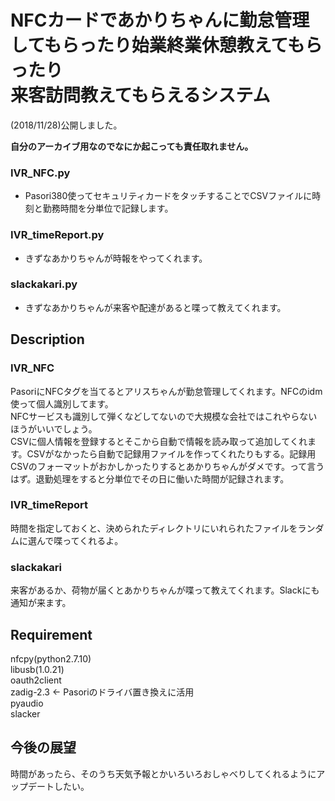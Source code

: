 NFCカードであかりちゃんに勤怠管理してもらったり始業終業休憩教えてもらったり  
来客訪問教えてもらえるシステム
====
(2018/11/28)公開しました。  

**自分のアーカイブ用なのでなにか起こっても責任取れません。**  
### IVR_NFC.py
- Pasori380使ってセキュリティカードをタッチすることでCSVファイルに時刻と勤務時間を分単位で記録します。  

### IVR_timeReport.py
- きずなあかりちゃんが時報をやってくれます。 

### slackakari.py
- きずなあかりちゃんが来客や配達があると喋って教えてくれます。

## Description
### IVR_NFC
PasoriにNFCタグを当てるとアリスちゃんが勤怠管理してくれます。NFCのidm使って個人識別してます。  
NFCサービスも識別して弾くなどしてないので大規模な会社ではこれやらないほうがいいでしょう。   
CSVに個人情報を登録するとそこから自動で情報を読み取って追加してくれます。CSVがなかったら自動で記録用ファイルを作ってくれたりもする。記録用CSVのフォーマットがおかしかったりするとあかりちゃんがダメです。って言うはず。退勤処理をすると分単位でその日に働いた時間が記録されます。　　　　　　　　　　　　　　　

### IVR_timeReport
時間を指定しておくと、決められたディレクトリにいれられたファイルをランダムに選んで喋ってくれるよ。

### slackakari
来客があるか、荷物が届くとあかりちゃんが喋って教えてくれます。Slackにも通知が来ます。

## Requirement
nfcpy(python2.7.10)  
libusb(1.0.21)  
oauth2client  
zadig-2.3 <- Pasoriのドライバ置き換えに活用  
pyaudio  
slacker  

## 今後の展望
時間があったら、そのうち天気予報とかいろいろおしゃべりしてくれるようにアップデートしたい。

